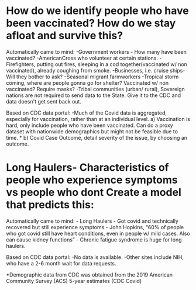 # How do we identify people who have been vaccinated? How do we stay afloat and survive this?

Automatically came to mind: 
    -Government workers - How many have been vaccinated?
    -AmericanCross who volunteer at certain stations.
    -Firefighters, putting out fires, sleeping in a cod together(vaccinated w/ non vaccinated), already coughing from smoke.
    -Businesses, i.e. cruise ships- Will they bother to ask?
    -Seasonal migrant farmworkers
    -Tropical storm coming, where are people gonna go for shelter? Vaccinated w/ non vaccinated? Require masks?
    -Tribal communities (urban/ rural),
      Sovereign nations are not required to send data to the State. 
      Give it to the CDC and data doesn't get sent back out. 

 Based on CDC data portal:
     -Much of the Covid data is aggregated, especially for vaccination, rather than at an individual level.
      a) Vaccination is hard, only include people who have been vaccinated. Can do a proxy dataset with nationwide demographics but might not be feasible due to time. 
    * b) Covid Case Outcome, detail severity of the issue, by choosing an outcome. 
      


# Long Haulers- Characteristics of people who experience symptoms vs people who dont  Create a model that predicts this:

Automatically came to mind: 
    - Long Haulers - Got covid and technically recovered but still experience symptoms 
    - John Hopkins, “60% of people who got covid still have heart conditions, even in people w/ mild cases. Also can cause kidney functions”
    - Chronic fatigue syndrome is huge for long haulers. 

 Based on CDC data portal:
     -No data is available.
     -Other sites include NIH, who have a 2-6 month wait for data requests.






 *Demographic data from CDC was obtained from the 2019 American Community Survey (ACS) 5-year estimates (CDC Covid)